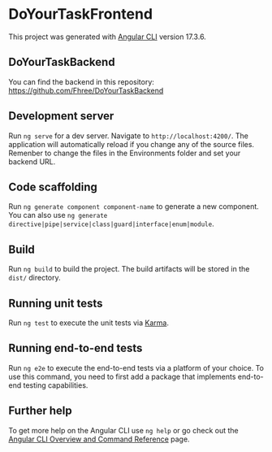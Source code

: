 # DoYourTaskFrontend

This project was generated with [Angular CLI](https://github.com/angular/angular-cli) version 17.3.6.

## DoYourTaskBackend

You can find the backend in this repository: https://github.com/Fhree/DoYourTaskBackend

## Development server

Run `ng serve` for a dev server. Navigate to `http://localhost:4200/`. The application will automatically reload if you change any of the source files.
Remenber to change the files in the Environments folder and set your backend URL.

## Code scaffolding

Run `ng generate component component-name` to generate a new component. You can also use `ng generate directive|pipe|service|class|guard|interface|enum|module`.

## Build

Run `ng build` to build the project. The build artifacts will be stored in the `dist/` directory.

## Running unit tests

Run `ng test` to execute the unit tests via [Karma](https://karma-runner.github.io).

## Running end-to-end tests

Run `ng e2e` to execute the end-to-end tests via a platform of your choice. To use this command, you need to first add a package that implements end-to-end testing capabilities.

## Further help

To get more help on the Angular CLI use `ng help` or go check out the [Angular CLI Overview and Command Reference](https://angular.io/cli) page.
